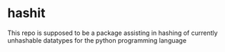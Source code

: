 # hashit
This repo is supposed to be a package assisting in hashing of currently unhashable datatypes for the python programming language 
